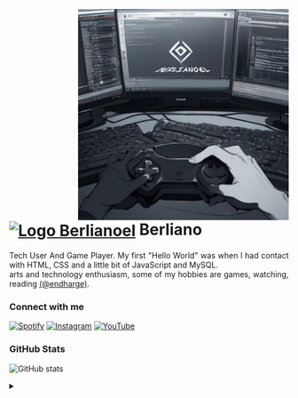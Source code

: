 <img align="right" alt="Freepik - www.freepik.com" height="380" src="https://raw.githubusercontent.com/berlianoel/PROJEk/main/20240607_002819.png">

<h1>
    <a href="https://elidianaandrade.github.io/">
     <img align="center" alt="Logo Berlianoel" width="36px" src="https://berliano.vercel.app/images/profile.jpg"></a>
    <span>Berliano</span>
</h1>

<p align="justify">Tech User And  Game Player. My first "Hello World" was when I had contact with HTML, CSS and a little bit of JavaScript and MySQL. 
<br>
 arts and technology enthusiasm, some of my hobbies are games, watching, reading <a href="https://www.instagram.com/endharge/">(@endharge)</a>.</p>
<!--
[![Preview](https://img.shields.io/badge/Portfolio-000?style=for-the-badge&logo=github&logoColor=848482)](https://berliano.vercel.app/)
[![GitHub Page](https://img.shields.io/badge/berlianoel-67136f?style=for-the-badge)](https://elidianaandrade.github.io/)
-->

### Connect with me

[![Spotify](https://img.shields.io/badge/-Spotify-000?style=for-the-badge&logo=spotify&logoColor=848482&color:FFF)](https://spoti.fi/3yMTZAS)
[![Instagram](https://img.shields.io/badge/-Instagram-000?style=for-the-badge&logo=instagram&logoColor=848482&color:FFF)](https://www.instagram.com/endharge/)
[![YouTube](https://img.shields.io/badge/-YouTube-000?style=for-the-badge&logo=youtube&logoColor=848482&color:FFF)](https://www.youtube.com/@endnergy/)

### GitHub Stats

![GitHub stats](https://github-readme-stats-git-masterrstaa-rickstaa.vercel.app/api?username=berlianoel&hide_title=true&show_icons=true&include_all_commits=false&count_private=true&line_height=25&hide=issues&bg_color=000&title_color=848482&text_color=FFF&border_radius=3&border_color=8c92ac&icon_color=848482&theme=gotham)
<!--[![Most Used Languages](https://github-readme-stats-git-masterrstaa-rickstaa.vercel.app/api/top-langs/?username=berlianoel&line_height=10&card_width=290&layout=compact&hide_title=false&count_private=true&langs_count=5&show_icons=true&title_color=848482&hide=html,css,scss&bg_color=000&text_color=8B8B8B&border_radius=3&border_color=8c92ac&count_private=true)](https://github.com/berlianoel/github-readme-stats)-->

<details align="left">
  <summary></summary> 
 
  - Badges by <a href="https://shields.io/">shields.io</a><br>
 
  <div align="right"> by <a href="https://github.com/berlianoel">EA</a>.</div>

</details>
